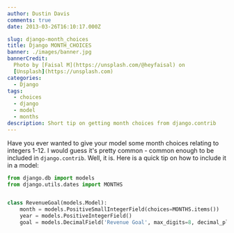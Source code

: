 ```yaml
---
author: Dustin Davis
comments: true
date: 2013-03-26T16:10:17.000Z

slug: django-month_choices
title: Django MONTH_CHOICES
banner: ./images/banner.jpg
bannerCredit:
  Photo by [Faisal M](https://unsplash.com/@heyfaisal) on
  [Unsplash](https://unsplash.com)
categories:
  - Django
tags:
  - choices
  - django
  - model
  - months
description: Short tip on getting month choices from django.contrib
---
```


Have you ever wanted to give your model some month choices relating to integers
1-12. I would guess it's pretty common - common enough to be included in
`django.contrib`. Well, it is. Here is a quick tip on how to include it in a
model:

```python
from django.db import models
from django.utils.dates import MONTHS


class RevenueGoal(models.Model):
    month = models.PositiveSmallIntegerField(choices=MONTHS.items())
    year = models.PositiveIntegerField()
    goal = models.DecimalField('Revenue Goal', max_digits=8, decimal_places=2)
```
